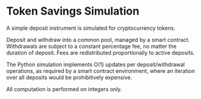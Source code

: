 Token Savings Simulation
========================

A simple deposit instrument is simulated for cryptocurrency tokens.

Deposit and withdraw into a common pool, managed by a smart contract.
Withdrawals are subject to a constant percentage fee, no matter the
duration of deposit. Fees are redistributed proportionally to active
deposits.

The Python simulation implements O(1) updates per deposit/withdrawal
operations, as required by a smart contract environment, where an iteration
over all deposits would be prohibitively expensive.

All computation is performed on integers only.